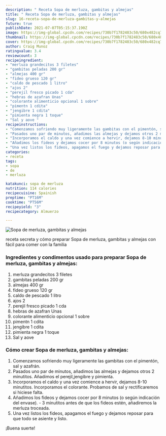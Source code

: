 ```yaml
---
description: " Receta Sopa de merluza, gambitas y almejas"
title: " Receta Sopa de merluza, gambitas y almejas"
slug: 16-receta-sopa-de-merluza-gambitas-y-almejas
future: true
publishDate: 2021-07-07T05:15:37.190Z
image: https://img-global.cpcdn.com/recipes/730b7f1782483c50/680x482cq70/sopa-de-merluza-gambitas-y-almejas-foto-principal.jpg
thumbnail: https://img-global.cpcdn.com/recipes/730b7f1782483c50/680x482cq70/sopa-de-merluza-gambitas-y-almejas-foto-principal.jpg
cover: https://img-global.cpcdn.com/recipes/730b7f1782483c50/680x482cq70/sopa-de-merluza-gambitas-y-almejas-foto-principal.jpg
author: Craig Munoz
ratingvalue: 3.4
reviewcount: 3
recipeingredient:
- "merluza grandecitos 3 filetes"
- "gambitas peladas 200 gr"
- "almejas 400 gr"
- "fideo grueso 120 gr"
- "caldo de pescado 1 litro"
- "ajos 2"
- "perejil fresco picado 1 cda"
- "hebras de azafran Unas"
- "colorante alimenticio opcional 1 sobre"
- "pimentn 1 cdita"
- "jengibre 1 cdita"
- "pimienta negra 1 toque"
- "Sal y aove "
recipeinstructions:
- "Comenzamos sofriendo muy ligeramente las gambitas con el pimentón, sal y azafrán."
- "Pasados uno par de minutos, añadimos las almejas y dejamos otros 2 minutitos. Añadimos el perejil,jengibre y pimienta."
- "Incorporamos el caldo y una vez comience a hervir, dejamos 8-10 minutitos. Incorporamos el colorante. Probamos de sal y rectificaremos si hiciese falta."
- "Añadimos los fideos y dejamos cocer por 8 minutos (o según indicación del envase). 3 minutitos antes de que los fideos estén, añadiremos la merluza troceada."
- "Una vez listos los fideos, apagamos el fuego y dejamos reposar para que todo se asiente y listo."
categories:
- receta
tags:
- sopa
- de
- merluza

katakunci: sopa de merluza 
nutrition: 114 calories
recipecuisine: Spainish
preptime: "PT16M"
cooktime: "PT56M"
recipeyield: "3"
recipecategory: Almuerzo

---
```



![Sopa de merluza, gambitas y almejas](https://img-global.cpcdn.com/recipes/730b7f1782483c50/680x482cq70/sopa-de-merluza-gambitas-y-almejas-foto-principal.jpg)

receta secreta y cómo preparar Sopa de merluza, gambitas y almejas con fácil para comer con la familia

<!--inarticleads1-->

### Ingredientes y condimentos usado para preparar Sopa de merluza, gambitas y almejas:

1. merluza grandecitos 3 filetes
1. gambitas peladas 200 gr
1. almejas 400 gr
1. fideo grueso 120 gr
1. caldo de pescado 1 litro
1. ajos 2
1. perejil fresco picado 1 cda
1. hebras de azafran Unas
1. colorante alimenticio opcional 1 sobre
1. pimentn 1 cdita
1. jengibre 1 cdita
1. pimienta negra 1 toque
1. Sal y aove 



<!--inarticleads2-->

### Cómo crear Sopa de merluza, gambitas y almejas:

1. Comenzamos sofriendo muy ligeramente las gambitas con el pimentón, sal y azafrán.
1. Pasados uno par de minutos, añadimos las almejas y dejamos otros 2 minutitos. Añadimos el perejil,jengibre y pimienta.
1. Incorporamos el caldo y una vez comience a hervir, dejamos 8-10 minutitos. Incorporamos el colorante. Probamos de sal y rectificaremos si hiciese falta.
1. Añadimos los fideos y dejamos cocer por 8 minutos (o según indicación del envase). - 3 minutitos antes de que los fideos estén, añadiremos la merluza troceada.
1. Una vez listos los fideos, apagamos el fuego y dejamos reposar para que todo se asiente y listo.



¡Buena suerte!

